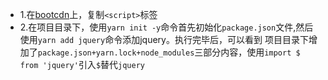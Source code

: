 * 1.在<a href="https://www.bootcdn.cn/jquery/">bootcdn</a>上，复制`<script>`标签
* 2.在项目目录下，使用`yarn init -y`命令首先初始化`package.json`文件,然后使用`yarn add jquery`命令添加jquery。执行完毕后，可以看到
项目目录下增加了`package.json+yarn.lock+node_modules`三部分内容，使用`import $ from 'jquery'`引入`$`替代`jquery`